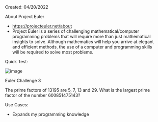 Created: 04/20/2022

About Project Euler
 - https://projecteuler.net/about
 - Project Euler is a series of challenging mathematical/computer programming problems that will require more than just mathematical insights to solve. Although mathematics will help you arrive at elegant and efficient methods, the use of a computer and programming skills will be required to solve most problems.

Quick Test: 

![image](https://user-images.githubusercontent.com/104415326/167487450-fa00700b-5a77-404e-9f36-8823f9b66e5c.png)

Euler Challenge 3
 
The prime factors of 13195 are 5, 7, 13 and 29.
What is the largest prime factor of the number 600851475143?

Use Cases: 

 - Expands my programming knowledge
